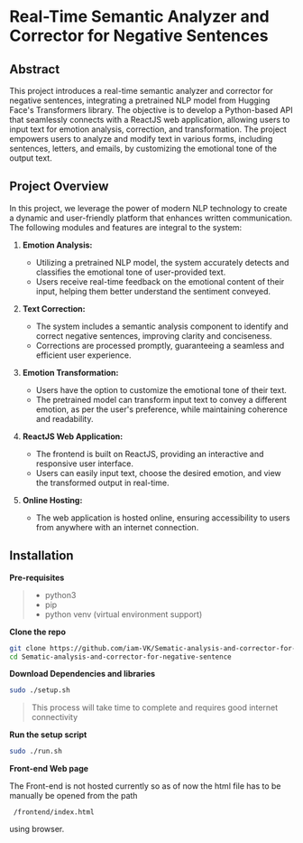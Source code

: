 # Real-Time Semantic Analyzer and Corrector for Negative Sentences

## Abstract

This project introduces a real-time semantic analyzer and corrector for negative sentences, integrating a pretrained NLP model from Hugging Face's Transformers library. The objective is to develop a Python-based API that seamlessly connects with a ReactJS web application, allowing users to input text for emotion analysis, correction, and transformation. The project empowers users to analyze and modify text in various forms, including sentences, letters, and emails, by customizing the emotional tone of the output text.

## Project Overview

In this project, we leverage the power of modern NLP technology to create a dynamic and user-friendly platform that enhances written communication. The following modules and features are integral to the system:

1. **Emotion Analysis:**
   - Utilizing a pretrained NLP model, the system accurately detects and classifies the emotional tone of user-provided text.
   - Users receive real-time feedback on the emotional content of their input, helping them better understand the sentiment conveyed.

2. **Text Correction:**
   - The system includes a semantic analysis component to identify and correct negative sentences, improving clarity and conciseness.
   - Corrections are processed promptly, guaranteeing a seamless and efficient user experience.

3. **Emotion Transformation:**
   - Users have the option to customize the emotional tone of their text.
   - The pretrained model can transform input text to convey a different emotion, as per the user's preference, while maintaining coherence and readability.

4. **ReactJS Web Application:**
   - The frontend is built on ReactJS, providing an interactive and responsive user interface.
   - Users can easily input text, choose the desired emotion, and view the transformed output in real-time.

5. **Online Hosting:**
   - The web application is hosted online, ensuring accessibility to users from anywhere with an internet connection.

## Installation

**Pre-requisites**
   > - python3 
   > - pip
   > - python venv (virtual environment support)

**Clone the repo**

````bash
git clone https://github.com/iam-VK/Sematic-analysis-and-corrector-for-negative-sentence.git
cd Sematic-analysis-and-corrector-for-negative-sentence
````

**Download Dependencies and libraries**
```bash
sudo ./setup.sh 
```
>This process will take time to complete and requires good internet connectivity

**Run the setup script**
```bash
sudo ./run.sh 
```
**Front-end Web page**

The Front-end is not hosted currently so as of now the html file has to be manually be opened from the path
````
 /frontend/index.html 
````

using browser.